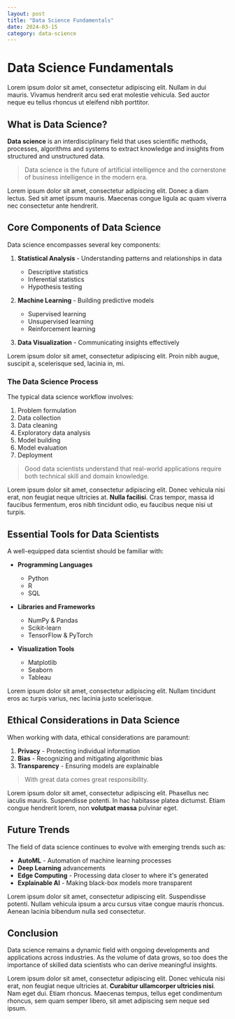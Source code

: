 ```yaml
---
layout: post
title: "Data Science Fundamentals"
date: 2024-03-15
category: data-science
---
```


# Data Science Fundamentals

Lorem ipsum dolor sit amet, consectetur adipiscing elit. Nullam in dui mauris. Vivamus hendrerit arcu sed erat molestie vehicula. Sed auctor neque eu tellus rhoncus ut eleifend nibh porttitor.

## What is Data Science?

**Data science** is an interdisciplinary field that uses scientific methods, processes, algorithms and systems to extract knowledge and insights from structured and unstructured data.

> Data science is the future of artificial intelligence and the cornerstone of business intelligence in the modern era.

Lorem ipsum dolor sit amet, consectetur adipiscing elit. Donec a diam lectus. Sed sit amet ipsum mauris. Maecenas congue ligula ac quam viverra nec consectetur ante hendrerit.

## Core Components of Data Science

Data science encompasses several key components:

1. **Statistical Analysis** - Understanding patterns and relationships in data
   * Descriptive statistics
   * Inferential statistics
   * Hypothesis testing

2. **Machine Learning** - Building predictive models
   * Supervised learning
   * Unsupervised learning
   * Reinforcement learning

3. **Data Visualization** - Communicating insights effectively

Lorem ipsum dolor sit amet, consectetur adipiscing elit. Proin nibh augue, suscipit a, scelerisque sed, lacinia in, mi.

### The Data Science Process

The typical data science workflow involves:

1. Problem formulation
2. Data collection
3. Data cleaning
4. Exploratory data analysis
5. Model building
6. Model evaluation
7. Deployment

> Good data scientists understand that real-world applications require both technical skill and domain knowledge.

Lorem ipsum dolor sit amet, consectetur adipiscing elit. Donec vehicula nisi erat, non feugiat neque ultricies at. **Nulla facilisi**. Cras tempor, massa id faucibus fermentum, eros nibh tincidunt odio, eu faucibus neque nisi ut turpis.

## Essential Tools for Data Scientists

A well-equipped data scientist should be familiar with:

* **Programming Languages**
  * Python
  * R
  * SQL

* **Libraries and Frameworks**
  * NumPy & Pandas
  * Scikit-learn
  * TensorFlow & PyTorch

* **Visualization Tools**
  * Matplotlib
  * Seaborn
  * Tableau

Lorem ipsum dolor sit amet, consectetur adipiscing elit. Nullam tincidunt eros ac turpis varius, nec lacinia justo scelerisque.

## Ethical Considerations in Data Science

When working with data, ethical considerations are paramount:

1. **Privacy** - Protecting individual information
2. **Bias** - Recognizing and mitigating algorithmic bias
3. **Transparency** - Ensuring models are explainable

> With great data comes great responsibility.

Lorem ipsum dolor sit amet, consectetur adipiscing elit. Phasellus nec iaculis mauris. Suspendisse potenti. In hac habitasse platea dictumst. Etiam congue hendrerit lorem, non **volutpat massa** pulvinar eget.

## Future Trends

The field of data science continues to evolve with emerging trends such as:

* **AutoML** - Automation of machine learning processes
* **Deep Learning** advancements
* **Edge Computing** - Processing data closer to where it's generated
* **Explainable AI** - Making black-box models more transparent

Lorem ipsum dolor sit amet, consectetur adipiscing elit. Suspendisse potenti. Nullam vehicula ipsum a arcu cursus vitae congue mauris rhoncus. Aenean lacinia bibendum nulla sed consectetur.

## Conclusion

Data science remains a dynamic field with ongoing developments and applications across industries. As the volume of data grows, so too does the importance of skilled data scientists who can derive meaningful insights.

Lorem ipsum dolor sit amet, consectetur adipiscing elit. Donec vehicula nisi erat, non feugiat neque ultricies at. **Curabitur ullamcorper ultricies nisi**. Nam eget dui. Etiam rhoncus. Maecenas tempus, tellus eget condimentum rhoncus, sem quam semper libero, sit amet adipiscing sem neque sed ipsum.

